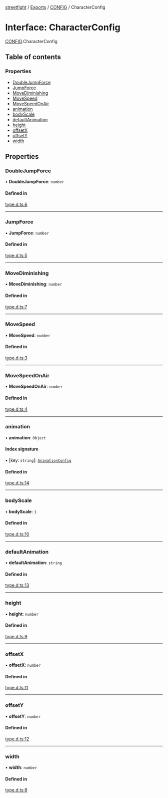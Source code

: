 [streetfight](../README.md) / [Exports](../modules.md) / [CONFIG](../modules/CONFIG.md) / CharacterConfig

# Interface: CharacterConfig

[CONFIG](../modules/CONFIG.md).CharacterConfig

## Table of contents

### Properties

- [DoubleJumpForce](CONFIG.CharacterConfig.md#doublejumpforce)
- [JumpForce](CONFIG.CharacterConfig.md#jumpforce)
- [MoveDiminishing](CONFIG.CharacterConfig.md#movediminishing)
- [MoveSpeed](CONFIG.CharacterConfig.md#movespeed)
- [MoveSpeedOnAir](CONFIG.CharacterConfig.md#movespeedonair)
- [animation](CONFIG.CharacterConfig.md#animation)
- [bodyScale](CONFIG.CharacterConfig.md#bodyscale)
- [defaultAnimation](CONFIG.CharacterConfig.md#defaultanimation)
- [height](CONFIG.CharacterConfig.md#height)
- [offsetX](CONFIG.CharacterConfig.md#offsetx)
- [offsetY](CONFIG.CharacterConfig.md#offsety)
- [width](CONFIG.CharacterConfig.md#width)

## Properties

### DoubleJumpForce

• **DoubleJumpForce**: `number`

#### Defined in

[type.d.ts:6](https://github.com/yan-930521/yan-930521.github.io/blob/897f374/src/type.d.ts#L6)

___

### JumpForce

• **JumpForce**: `number`

#### Defined in

[type.d.ts:5](https://github.com/yan-930521/yan-930521.github.io/blob/897f374/src/type.d.ts#L5)

___

### MoveDiminishing

• **MoveDiminishing**: `number`

#### Defined in

[type.d.ts:7](https://github.com/yan-930521/yan-930521.github.io/blob/897f374/src/type.d.ts#L7)

___

### MoveSpeed

• **MoveSpeed**: `number`

#### Defined in

[type.d.ts:3](https://github.com/yan-930521/yan-930521.github.io/blob/897f374/src/type.d.ts#L3)

___

### MoveSpeedOnAir

• **MoveSpeedOnAir**: `number`

#### Defined in

[type.d.ts:4](https://github.com/yan-930521/yan-930521.github.io/blob/897f374/src/type.d.ts#L4)

___

### animation

• **animation**: `Object`

#### Index signature

▪ [key: `string`]: [`AnimationConfig`](CONFIG.AnimationConfig.md)

#### Defined in

[type.d.ts:14](https://github.com/yan-930521/yan-930521.github.io/blob/897f374/src/type.d.ts#L14)

___

### bodyScale

• **bodyScale**: ``1``

#### Defined in

[type.d.ts:10](https://github.com/yan-930521/yan-930521.github.io/blob/897f374/src/type.d.ts#L10)

___

### defaultAnimation

• **defaultAnimation**: `string`

#### Defined in

[type.d.ts:13](https://github.com/yan-930521/yan-930521.github.io/blob/897f374/src/type.d.ts#L13)

___

### height

• **height**: `number`

#### Defined in

[type.d.ts:9](https://github.com/yan-930521/yan-930521.github.io/blob/897f374/src/type.d.ts#L9)

___

### offsetX

• **offsetX**: `number`

#### Defined in

[type.d.ts:11](https://github.com/yan-930521/yan-930521.github.io/blob/897f374/src/type.d.ts#L11)

___

### offsetY

• **offsetY**: `number`

#### Defined in

[type.d.ts:12](https://github.com/yan-930521/yan-930521.github.io/blob/897f374/src/type.d.ts#L12)

___

### width

• **width**: `number`

#### Defined in

[type.d.ts:8](https://github.com/yan-930521/yan-930521.github.io/blob/897f374/src/type.d.ts#L8)
